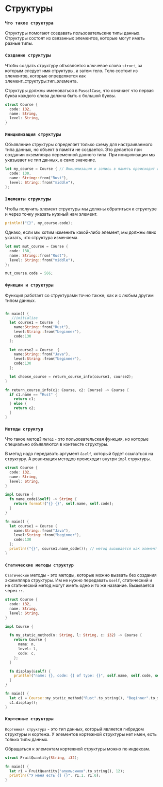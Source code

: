# Структуры

### `Что такое структура`
Структуры помогают создавать пользовательские типы данных. Структуры состоят из связанных элементов, которые могут иметь разные типы.

### `Создание структуры`
Чтобы создать структуру объявляется ключевое слово `struct`, за которым следует имя структуры, а затем тело.
Тело состоит из элементов, которые определяется как элемент_структуры:тип_элемента.

Структуры должны именоваться в `PascalCase`, что означает что первая буква каждого слова должна быть с большой буквы.
```rust
struct Course {
  code: i32,
  name: String,
  level: String,
}
```

### `Иницилизация структуры`
Объявление структуры определяет только схему для настраиваемого типа данных, но объект в памяти не создается.
Это делается при создании экземпляра переменной данного типа. При иницилизации мы указывает не тип данных, а само значение.
```rust
let my_course = Course { // Иницилизация и запись в память происходит лишь на этом этапе
  code: 130,
  name: String::from("Rust"),
  level: String::from("middle"),
};
```

### `Элементы структуры`
Чтобы получить элемент структуры мы должны обратиться к структуре и через точку указать нужный нам элемент.
```rust
println!("{}", my_course.code);
```

Однако, если мы хотим изменить какой-либо элемент, мы должны явно указать, что структура изменяема.
```rust
let mut mut_course = Course {
  code: 130,
  name: String::from("Rust"),
  level: String::from("middle"),
};

mut_course.code = 566;
```

### `Функции и структуры`
Функция работает со структурами точно также, как и с любым другим типом данных.
```rust

fn main() {
   //initialize
  let course1 = Course  {
    name:String::from("Rust"),
    level:String::from("beginner"),
    code:130
  };
 
  let course2 = Course  {
    name:String::from("Java"),
    level:String::from("beginner"),
    code:130
  };

  let choose_course = return_course_info(course1, course2);
}

fn return_course_info(c1: Course, c2: Course) -> Course {
  if c1.name == "Rust" {
    return c1;
  } else {
    return c2;
  }
}
```

### `Методы структур`
Что такое метод? `Метод` - это пользовательская функция, но которые специально объявляются в контексте структуры.

В метод надо передавать аргумент `&self`, который будет ссылаться на структуру. А реализация методов происходит внутри `impl` структуры.
```rust
struct Course {
  code: i32,
  name: String,
  level: String,
}

impl Course {
  fn name_code(&self) -> String {
    return format!("{} {}", self.name, self.code);
  }
}

fn main() {
  let course1 = Course {
    name:String::from("Java"),
    level:String::from("beginner"),
    code:130
  };
  println!("{}", course1.name_code()); // метод вызывается как элемент структуры
}
```

### `Статические методы структур`
`Статические` методы - это методы, которые можно вызвать без создания экземпляра структуры. Им не нужно передавать `&self`, статический и не статический метод могут иметь одно и то же название. Вызывается через `::`.
```rust
struct Course {
  code: i32,
  name: String,
  level: String,
}

impl Course {

  fn my_static_method(n: String, l: String, c: i32) -> Course {
    return Course {
      name: n,
      level: l,
      code: c,
    };
  }

  fn display(&self) {
    println!("name: {}, code: {} of type: {}", self.name, self.code, self.level);
  }
}

fn main() {
  let c1 = Course::my_static_method("Rust".to_string(), "Beginner".to_string(), 132);
  c1.display();
}
```

### `Кортежные структуры`
`Кортежная структура` - это тип данных, который является гибридом структуры и кортежа. У элементов кортежной структуры нет имен, есть только типы данных.

Обращаться к элементам кортежной структуры можно по индексам.
```rust
struct FruitQuantity(String, i32);

fn main() {
  let r1 = FruitQuantity("апельсинов".to_string(), 12);
  println!("У меня есть {} {}", r1.1, r1.0);
}
```